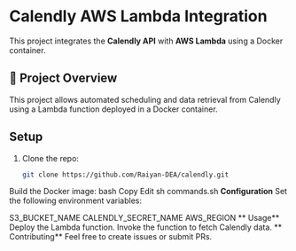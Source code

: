 
# Calendly AWS Lambda Integration

This project integrates the **Calendly API** with **AWS Lambda** using a Docker container.

## 📝 **Project Overview**
This project allows automated scheduling and data retrieval from Calendly using a Lambda function deployed in a Docker container.

##  **Setup**
1. Clone the repo:
   ```bash
   git clone https://github.com/Raiyan-DEA/calendly.git
Build the Docker image:
bash
Copy
Edit
sh commands.sh
 **Configuration**
Set the following environment variables:

S3_BUCKET_NAME
CALENDLY_SECRET_NAME
AWS_REGION
** Usage**
Deploy the Lambda function.
Invoke the function to fetch Calendly data.
** Contributing**
Feel free to create issues or submit PRs.
